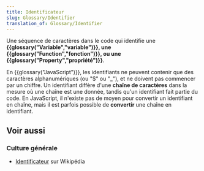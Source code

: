 ```yaml
---
title: Identificateur
slug: Glossary/Identifier
translation_of: Glossary/Identifier
---
```


Une séquence de caractères dans le code qui identifie une **{{glossary("Variable","variable")}}, une {{glossary("Function","fonction")}}, ou une {{glossary("Property","propriété")}}**.

En {{glossary("JavaScript")}}, les identifiants ne peuvent contenir que des caractères alphanumériques (ou "$" ou "\_"), et ne doivent pas commencer par un chiffre. Un identifiant diffère d'une **chaîne de caractères** dans la mesure où une chaîne est une donnée, tandis qu'un identifiant fait partie du code. En JavaScript, il n'existe pas de moyen pour convertir un identifiant en chaîne, mais il est parfois possible de **convertir** une chaîne en identifiant.

## Voir aussi

### Culture générale

- [Identificateur](https://fr.wikipedia.org/wiki/Identificateur) sur Wikipédia
